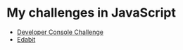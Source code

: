 # My challenges in JavaScript
- [Developer Console Challenge](https://github.com/amirhossein-github/teacher-khateri/blob/main/challenge/Developer_Console_Challenge/README.md)
- [Edabit](https://github.com/amirhossein-github/teacher-khateri/blob/main/challenge/Edabit/README.md)